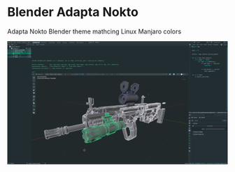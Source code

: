 # Blender Adapta Nokto
Adapta Nokto Blender theme mathcing Linux Manjaro colors

![Blender Nokto Screenshot](/screenshot.jpg " Blender Nokto Screenshot")